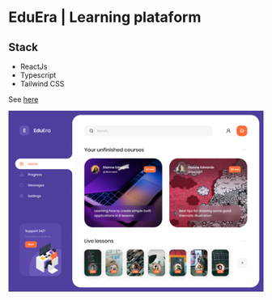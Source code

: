 # EduEra | Learning plataform

## Stack

- ReactJs
- Typescript
- Tailwind CSS

See [here](https://edu-era.vercel.app)

![preview image](https://github.com/YonJun/edu-era/blob/main/preview.png?raw=true)
